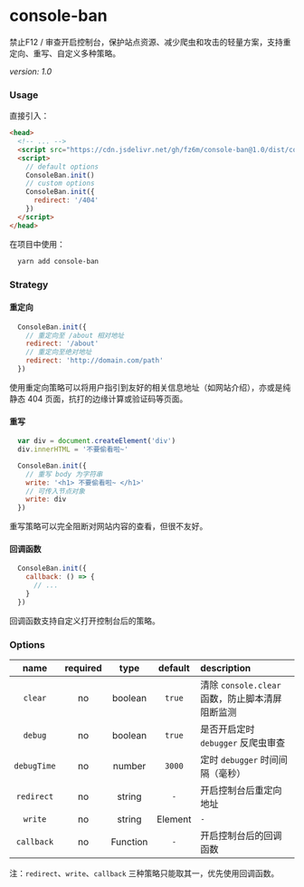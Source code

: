 # console-ban

禁止F12 / 审查开启控制台，保护站点资源、减少爬虫和攻击的轻量方案，支持重定向、重写、自定义多种策略。

*version: 1.0*

### Usage

直接引入：

```html
<head>
  <!-- ... -->
  <script src="https://cdn.jsdelivr.net/gh/fz6m/console-ban@1.0/dist/console-ban.min.js"></script>
  <script>
    // default options
    ConsoleBan.init()
    // custom options
    ConsoleBan.init({
      redirect: '/404'
    })
  </script>
</head>
```

在项目中使用：

```bash
  yarn add console-ban
```

### Strategy

#### 重定向

```js
  ConsoleBan.init({
    // 重定向至 /about 相对地址
    redirect: '/about'
    // 重定向至绝对地址
    redirect: 'http://domain.com/path'
  })
```

使用重定向策略可以将用户指引到友好的相关信息地址（如网站介绍），亦或是纯静态 404 页面，抗打的边缘计算或验证码等页面。

#### 重写

```js
  var div = document.createElement('div')
  div.innerHTML = '不要偷看啦~'

  ConsoleBan.init({
    // 重写 body 为字符串
    write: '<h1> 不要偷看啦~ </h1>'
    // 可传入节点对象
    write: div
  })
```

重写策略可以完全阻断对网站内容的查看，但很不友好。

#### 回调函数

```js
  ConsoleBan.init({
    callback: () => {
      // ...
    }
  })
```

回调函数支持自定义打开控制台后的策略。

#### 

### Options

name|required|type|default|description
:-:|:-:|:-:|:-:|:-
`clear`|no|boolean|`true`|清除 `console.clear` 函数，防止脚本清屏阻断监测
`debug`|no|boolean|`true`|是否开启定时 `debugger` 反爬虫审查
`debugTime`|no|number|`3000`|定时 `debugger` 时间间隔（毫秒）
`redirect`|no|string|`-`|开启控制台后重定向地址
`write`|no|string | Element|`-`|开启控制台后重写 `document.body` 内容，支持传入节点或字符串
`callback`|no|Function|`-`|开启控制台后的回调函数

注：`redirect`、`write`、`callback` 三种策略只能取其一，优先使用回调函数。